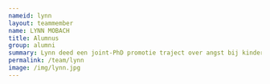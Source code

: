 ```yaml
---
nameid: lynn
layout: teammember
name: LYNN MOBACH
title: Alumnus
group: alumni
summary: Lynn deed een joint-PhD promotie traject over angst bij kinderen aan de Radboud Universiteit en Macquarie University (Australie) en werd dagelijks begeleid door Anke.
permalink: /team/lynn
image: /img/lynn.jpg
---
```


